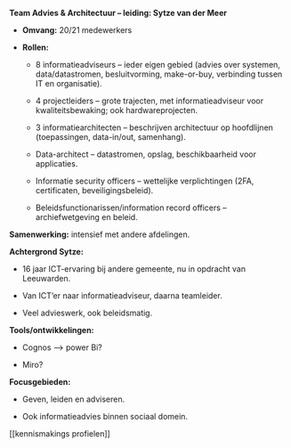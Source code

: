 
**Team Advies & Architectuur – leiding: Sytze van der Meer**

- **Omvang:** 20/21 medewerkers
    
- **Rollen:**
    
    - 8 informatieadviseurs – ieder eigen gebied (advies over systemen, data/datastromen, besluitvorming, make-or-buy, verbinding tussen IT en organisatie).
        
    - 4 projectleiders – grote trajecten, met informatieadviseur voor kwaliteitsbewaking; ook hardwareprojecten.
        
    - 3 informatiearchitecten – beschrijven architectuur op hoofdlijnen (toepassingen, data-in/out, samenhang).
        
    - Data-architect – datastromen, opslag, beschikbaarheid voor applicaties.
        
    - Informatie security officers – wettelijke verplichtingen (2FA, certificaten, beveiligingsbeleid).
        
    - Beleidsfunctionarissen/information record officers – archiefwetgeving en beleid.
        

**Samenwerking:** intensief met andere afdelingen.

**Achtergrond Sytze:**

- 16 jaar ICT-ervaring bij andere gemeente, nu in opdracht van Leeuwarden.
    
- Van ICT’er naar informatieadviseur, daarna teamleider.
    
- Veel advieswerk, ook beleidsmatig.
    

**Tools/ontwikkelingen:**

- Cognos --> power Bi?
    
- Miro?
    

**Focusgebieden:**

- Geven, leiden en adviseren.
    
- Ook informatieadvies binnen sociaal domein.
    


[[kennismakings profielen]]